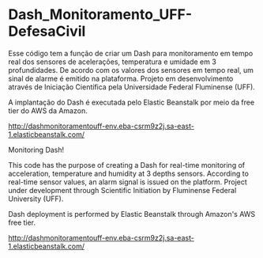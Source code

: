 # Dash_Monitoramento_UFF-DefesaCivil
Esse código tem a função de criar um Dash para monitoramento em tempo real dos sensores de acelerações, temperatura e umidade em 3 profundidades. De acordo com os valores dos 
sensores em tempo real, um sinal de alarme é emitido na plataforma. Projeto em desenvolvimento através de Iniciação Científica pela Universidade Federal Fluminense (UFF).

A implantação do Dash é executada pelo Elastic Beanstalk por meio da free tier do AWS da Amazon.

http://dashmonitoramentouff-env.eba-csrm9z2j.sa-east-1.elasticbeanstalk.com/

Monitoring Dash!

This code has the purpose of creating a Dash for real-time monitoring of acceleration, temperature and humidity at 3 depths sensors. According to real-time sensor values, an alarm signal is issued on the platform. Project under development through Scientific Initiation by Fluminense Federal University (UFF).

Dash deployment is performed by Elastic Beanstalk through Amazon's AWS free tier.

http://dashmonitoramentouff-env.eba-csrm9z2j.sa-east-1.elasticbeanstalk.com/
